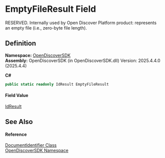# EmptyFileResult Field


RESERVED. Internally used by Open Discover Platform product: represents an empty file (i.e., zero-byte file length).



## Definition
**Namespace:** <a href="269fabc9-a080-183c-2b1b-268520e2038c">OpenDiscoverSDK</a>  
**Assembly:** OpenDiscoverSDK (in OpenDiscoverSDK.dll) Version: 2025.4.4.0 (2025.4.4)

**C#**
``` C#
public static readonly IdResult EmptyFileResult
```



#### Field Value
<a href="b988a0c1-116e-339f-6db3-dfdf9ab0247a">IdResult</a>

## See Also


#### Reference
<a href="5c18f0cf-0ec5-aff9-10b8-e2c62ac74a73">DocumentIdentifier Class</a>  
<a href="269fabc9-a080-183c-2b1b-268520e2038c">OpenDiscoverSDK Namespace</a>  
